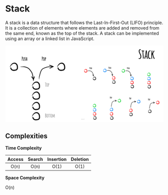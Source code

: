 # Stack

A stack is a data structure that follows the Last-In-First-Out (LIFO) principle. It is a collection of elements where elements are added and removed from the same end, known as the top of the stack. A stack can be implemented using an array or a linked list in JavaScript.

![Alt text](https://github.com/Danish9991/Data-structures-and-Algorithms-/blob/main/stack/images/stack.jpeg)

******Complexities******
---

****Time Complexity****

| Access        | Search        | Insertion     | Deletion      | 
|:-------------:|:-------------:|:-------------:|:-------------:|
| O(n)          | O(n)          | O(1)          | O(1)          |

****Space Complexity****

O(n)